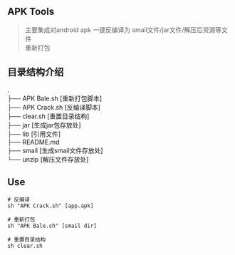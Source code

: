 ## APK Tools
> 主要集成对android apk 一键反编译为 smail文件/jar文件/解压后资源等文件  
> 重新打包

## 目录结构介绍
.  
├── APK Bale.sh     [重新打包脚本]  
├── APK Crack.sh    [反编译脚本]  
├── clear.sh        [重置目录结构]  
├── jar             [生成jar包存放处]  
├── lib             [引用文件]  
├── README.md  
├── smail           [生成smail文件存放处]  
└── unzip           [解压文件存放处]  


## Use
```shell
# 反编译
sh "APK Crack.sh" [app.apk]

# 重新打包
sh "APK Bale.sh" [smail dir]

# 重置目录结构
sh clear.sh

```
